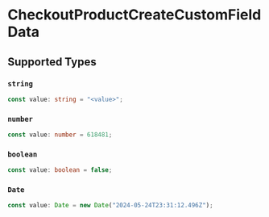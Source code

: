 # CheckoutProductCreateCustomFieldData


## Supported Types

### `string`

```typescript
const value: string = "<value>";
```

### `number`

```typescript
const value: number = 618481;
```

### `boolean`

```typescript
const value: boolean = false;
```

### `Date`

```typescript
const value: Date = new Date("2024-05-24T23:31:12.496Z");
```

